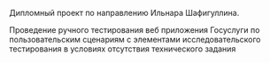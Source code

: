 
Дипломный проект по направлению Ильнара Шафигуллина. 

Проведение ручного тестирования веб приложения Госуслуги по пользовательским сценариям с элементами исследовательского тестирования в условиях отсутствия технического задания 

